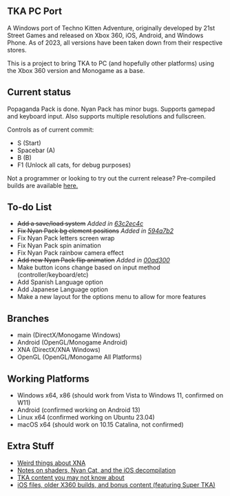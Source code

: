## TKA PC Port
A Windows port of Techno Kitten Adventure, originally developed by 21st Street Games and released on Xbox 360, iOS, Android, and Windows Phone. As of 2023, all versions have been taken down from their respective stores.

This is a project to bring TKA to PC (and hopefully other platforms) using the Xbox 360 version and Monogame as a base.

## Current status 
Popaganda Pack is done. Nyan Pack has minor bugs. Supports gamepad and keyboard input. Also supports multiple resolutions and fullscreen.

Controls as of current commit:
- S (Start)
- Spacebar (A)
- B (B)
- F1 (Unlock all cats, for debug purposes)

Not a programmer or looking to try out the current release? Pre-compiled builds are available [here.](https://github.com/shadowartist201/TKA-PC-Port/releases)

## To-do List
- ~~Add a save/load system~~  *Added in [63c2ec4c](https://github.com/shadowartist201/TKA-PC-Port/commit/63c2ec4c33aa6a5f5ce0c7d0e02392b6ede00c38)*
- ~~Fix Nyan Pack bg element positions~~  *Added in [594a7b2](https://github.com/shadowartist201/TKA-PC-Port/commit/594a7b2f0771be42af771e901974474d1b43d394)*
- Fix Nyan Pack letters screen wrap
- Fix Nyan Pack spin animation
- Fix Nyan Pack rainbow camera effect
- ~~Add new Nyan Pack flip animation~~  *Added in [00ad300](https://github.com/shadowartist201/TKA-PC-Port/commit/00ad300fe22641533019230b08bc2f65642a99ce)*
- Make button icons change based on input method (controller/keyboard/etc)
- Add Spanish Language option
- Add Japanese Language option
- Make a new layout for the options menu to allow for more features

## Branches
- main (DirectX/Monogame Windows)
- Android (OpenGL/Monogame Android)
- XNA (DirectX/XNA Windows)
- OpenGL (OpenGL/Monogame All Platforms)

## Working Platforms
- Windows x64, x86 (should work from Vista to Windows 11, confirmed on W11)
- Android (confirmed working on Android 13)
- Linux x64 (confirmed working on Ubuntu 23.04)
- macOS x64 (should work on 10.15 Catalina, not confirmed)

## Extra Stuff
- [Weird things about XNA](https://shadowartist201.blogspot.com/search/label/XNA)
- [Notes on shaders, Nyan Cat, and the iOS decompilation](https://github.com/shadowartist201/TKA-PC-Port/wiki)
- [TKA content you may not know about](https://shadowartist201.blogspot.com/search/label/TKA%20Archive)
- [iOS files, older X360 builds, and bonus content (featuring Super TKA)](https://drive.google.com/drive/folders/1_E_SOGg3zQZ-UZF7XdIhKeQGP2YJZyxn?usp=sharing)
